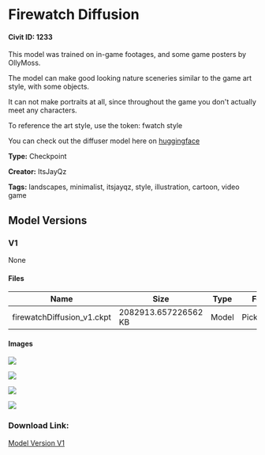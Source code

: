 # Firewatch Diffusion

#### Civit ID: 1233

<p>This model was trained on in-game footages, and some game posters by OllyMoss.</p><p>The model can make good looking nature sceneries similar to the game art style, with some objects.</p><p>It can not make portraits at all, since throughout the game you don't actually meet any characters.</p><p>To reference the art style, use the token: fwatch style</p><p>You can check out the diffuser model here on <a href="https://huggingface.co/JayQz/Firewatch_Diffusion" rel="ugc" target="_blank">huggingface</a></p>

**Type:** Checkpoint

**Creator:** ItsJayQz

**Tags:** landscapes, minimalist, itsjayqz, style, illustration, cartoon, video game

## Model Versions

### V1

None

#### Files

| Name | Size | Type | Format | Download Url | AutoV1 | AutoV2 | SHA256 | CRC32 | BLAKE3 |
| --- | --- | --- | --- | --- | --- | --- | --- | --- | --- |
| firewatchDiffusion_v1.ckpt | 2082913.657226562 KB | Model | PickleTensor | https://civitai.com/api/download/models/1301 | AC25001A | 348E277817 | 348E2778170AD124C2CDB3C5A278F8ADD22DF1A5C73182D1F45BC73D7859AEAF | 1348BC28 | 73C356BE4961E3B3133B6272352839D3D9D1F545AE84CF8DA72D1D2932B76CDC |

#### Images

<p><img src="https://image.civitai.com/xG1nkqKTMzGDvpLrqFT7WA/cdfccd83-1f02-4580-4bbc-f11d665d8800/width=450/10761.jpeg" /></p>

<p><img src="https://image.civitai.com/xG1nkqKTMzGDvpLrqFT7WA/66366e80-552d-4a52-7592-327574329600/width=450/10764.jpeg" /></p>

<p><img src="https://image.civitai.com/xG1nkqKTMzGDvpLrqFT7WA/31423ecd-c143-4ee3-434d-359d29c62400/width=450/10763.jpeg" /></p>

<p><img src="https://image.civitai.com/xG1nkqKTMzGDvpLrqFT7WA/d5250260-117c-4eb8-9670-75d257ed1700/width=450/10762.jpeg" /></p>

### Download Link:

[Model Version V1](https://civitai.com/api/download/models/1301)

